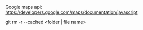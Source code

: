 Google maps api:
https://developers.google.com/maps/documentation/javascript

git rm -r --cached <folder | file name>
